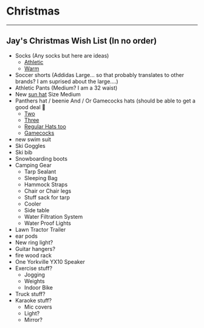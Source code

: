 # Christmas

---

## Jay's Christmas Wish List (In no order)


- Socks (Any socks but here are ideas)
  - [Athletic](https://www.amazon.com/gp/product/B083NDCLZZ/ref=ppx_yo_dt_b_search_asin_title?ie=UTF8&psc=1)
  - [Warm](https://www.amazon.com/gp/product/B01INNMQ98/ref=ppx_yo_dt_b_search_asin_title?ie=UTF8&psc=1)
- Soccer shorts (Addidas Large... so that probably translates to other brands? I am suprised about the large....)
- Athletic Pants (Medium? I am a 32 waist)
- New [sun hat](https://www.amazon.com/Dorfman-Pacific-Safari-Fossil-Large/dp/B001AF170G/ref=sr_1_14?dchild=1&keywords=dorfman%2Bpacific%2Bhats%2Bfor%2Bmen&qid=1605793675&sr=8-14&th=1&psc=1) Size Medium
- Panthers hat / beenie And / Or Gamecocks hats (should be able to get a good deal :rofl:
  - [Two](https://www.nflshop.com/carolina-panthers/mens-carolina-panthers-new-era-blue-2017-sideline-official-sport-knit-hat/t-36268024+p-3574047718902+z-9-3317699027?_ref=p-DLP:m-GRID:i-r9c0:po-27)
  - [Three](https://www.nflshop.com/carolina-panthers/mens-carolina-panthers-new-era-blue-jake-striped-cuffed-knit-hat-with-pom/t-47266879+p-2562956560853+z-9-1637165679?_ref=p-DLP:m-GRID:i-r14c2:po-44)
  - [Regular Hats too](https://www.amazon.com/OTS-Carolina-Panthers-Challenger-Adjustable/dp/B07CK1V1T3/ref=sr_1_18?crid=2YFENNBVBYG9J&dchild=1&keywords=panthers+hat&qid=1605718572&sprefix=panthers+hat%2Caps%2C163&sr=8-18)
  - [Gamecocks](https://www.amazon.com/ZHATS-Carolina-Gamecocks-Cuffed-Football/dp/B06W2KQKSH/ref=sr_1_15?dchild=1&keywords=gamecocks+knit+hat&qid=1605793889&sr=8-15)
- new swim suit
- Ski Goggles 
- Ski bib
- Snowboarding boots
- Camping Gear
  - Tarp Sealant
  - Sleeping Bag
  - Hammock Straps
  - Chair or Chair legs 
  - Stuff sack for tarp
  - Cooler 
  - Side table 
  - Water Filtration System 
  - Water Proof Lights 
- Lawn Tractor Trailer
- ear pods
- New ring light?
- Guitar hangers?
- fire wood rack
- One Yorkville YX10 Speaker
- Exercise stuff?
  - Jogging
  - Weights
  - Indoor Bike 
- Truck stuff?
- Karaoke stuff? 
  - Mic covers
  - Light?
  - Mirror?



